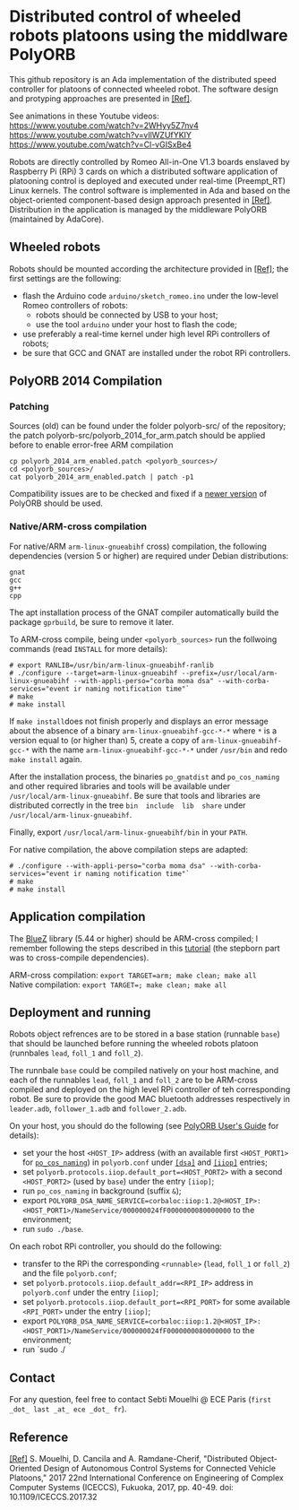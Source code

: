 # Distributed control of wheeled robots platoons using the middlware PolyORB

This github repository is an Ada implementation of the distributed speed controller for platoons of connected wheeled robot. The software design and protyping approaches are presented in [\[Ref\]](https://hal.archives-ouvertes.fr/hal-01592739).

See animations in these Youtube videos:<br/>
https://www.youtube.com/watch?v=2WHyy5Z7nv4<br/>
https://www.youtube.com/watch?v=vIlWZUfYKIY<br/>
https://www.youtube.com/watch?v=Cl-vGISxBe4

Robots are directly controlled by Romeo All-in-One V1.3 boards enslaved by Raspberry Pi (RPi) 3 cards on which a distributed software application of platooning control is deployed and executed under real-time (Preempt_RT) Linux kernels. The control software  is implemented in Ada and based on the object-oriented component-based design approach presented in [\[Ref\]](https://hal.archives-ouvertes.fr/hal-01592739). Distribution in the application is managed by the middleware PolyORB (maintained by AdaCore).

## Wheeled robots

Robots should be mounted according the architecture provided in [\[Ref\]](https://hal.archives-ouvertes.fr/hal-01592739); the first settings are the following:
* flash the Arduino code `arduino/sketch_romeo.ino` under the low-level Romeo controllers of robots:
  - robots should be connected by USB to your host;
  - use the tool `arduino` under your host to flash the code; 
* use preferably a real-time kernel under high level RPi controllers of robots;
* be sure that GCC and GNAT are installed under the robot RPi controllers.

## PolyORB 2014 Compilation 
### Patching

Sources (old) can be found under the folder polyorb-src/ of the repository; the patch polyorb-src/polyorb_2014_for_arm.patch should be applied before to enable error-free ARM compilation 

```
cp polyorb_2014_arm_enabled.patch <polyorb_sources>/
cd <polyorb_sources>/
cat polyorb_2014_arm_enabled.patch | patch -p1
```

Compatibility issues are to be checked and fixed if a [newer version](https://github.com/AdaCore/PolyORB) of PolyORB should be used. 

### Native/ARM-cross compilation

For native/ARM `arm-linux-gnueabihf` cross) compilation, the following dependencies (version 5 or higher) are required under Debian distributions:
```
gnat
gcc
g++
cpp
```

The apt installation process of the GNAT compiler automatically build the package `gprbuild`, be sure to remove it later.

To ARM-cross compile, being under `<polyorb_sources>` run the follwoing commands (read `INSTALL` for more details):
```
# export RANLIB=/usr/bin/arm-linux-gnueabihf-ranlib
# ./configure --target=arm-linux-gnueabihf --prefix=/usr/local/arm-linux-gnueabihf --with-appli-perso="corba moma dsa" --with-corba-services="event ir naming notification time"`
# make
# make install
```

If `make install`does not finish properly and displays an error message about the absence of a binary `arm-linux-gnueabihf-gcc-*-*` where `*` is a version equal to (or higher than) 5, create a copy of `arm-linux-gnueabihf-gcc-*` with the name `arm-linux-gnueabihf-gcc-*-*` under `/usr/bin` and redo `make install` again.

After the installation process, the binaries `po_gnatdist` and `po_cos_naming` and other required libraries and tools will be available under `/usr/local/arm-linux-gnueabihf`. Be sure that tools and libraries are distributed correctly in the tree `bin  include  lib  share` under `/usr/local/arm-linux-gnueabihf`.

Finally, export `/usr/local/arm-linux-gnueabihf/bin` in your `PATH`.

For native compilation, the above compilation steps are adapted:

```
# ./configure --with-appli-perso="corba moma dsa" --with-corba-services="event ir naming notification time"`
# make
# make install
```

## Application compilation 

The [BlueZ](http://www.bluez.org/download/) library (5.44 or higher) should be ARM-cross compiled; I remember following the steps described in this [tutorial](https://wiki.beyondlogic.org/index.php?title=Cross_Compiling_BlueZ_Bluetooth_tools_for_ARM) (the stepborn part was to cross-compile dependencies).   

ARM-cross compilation: `export TARGET=arm; make clean; make all`<br/>
Native compilation: `export TARGET=; make clean; make all`

## Deployment and running
Robots object refrences are to be stored in a base station (runnable `base`) that should be launched before running the wheeled robots platoon (runnbales `lead`, `foll_1` and `foll_2`). 

The runnbale `base` could be compiled natively on your host machine, and each of the runnables `lead`, `foll_1` and `foll_2` are to be ARM-cross compiled and deployed on the high level RPi controller of teh corresponding robot. Be sure to provide the good MAC bluetooth addresses respectively in `leader.adb`, `follower_1.adb` and `follower_2.adb`. 

On your host, you should do the following (see [PolyORB User's Guide](http://docs.adacore.com/live/wave/polyorb/html/polyorb_ug/ug_contents.html#) for details):
* set your the host `<HOST_IP>` address (with an available first `<HOST_PORT1>` for [`po_cos_naming`](http://docs.adacore.com/live/wave/polyorb/html/polyorb_ug/CORBA.html#po-cos-naming)) in `polyorb.conf` under [`[dsa]`](http://docs.adacore.com/live/wave/polyorb/html/polyorb_ug/Ada_Distributed_Systems_Annex_(DSA).html) and [`[iiop]`](http://docs.adacore.com/live/wave/polyorb/html/polyorb_ug/GIOP.html#iiop) entries;
* set `polyorb.protocols.iiop.default_port=<HOST_PORT2>` with a second `<HOST_PORT2>` (used by `base`) under the entry `[iiop]`;
* run `po_cos_naming` in background (suffix `&`);
* export `POLYORB_DSA_NAME_SERVICE=corbaloc:iiop:1.2@<HOST_IP>:<HOST_PORT1>/NameService/000000024fF0000000080000000` to the environment;
* run `sudo ./base`.

On each robot RPi controller, you should do the following: 
* transfer to the RPi the corresponding `<runnable>` (`lead`, `foll_1` or `foll_2`) and the file `polyorb.conf`;
* set `polyorb.protocols.iiop.default_addr=<RPI_IP>` address in `polyorb.conf` under the entry `[iiop]`;
* set `polyorb.protocols.iiop.default_port=<RPI_PORT>` for some available `<RPI_PORT>` under the entry `[iiop]`;
* export `POLYORB_DSA_NAME_SERVICE=corbaloc:iiop:1.2@<HOST_IP>:<HOST_PORT1>/NameService/000000024fF0000000080000000` to the environment;
* run `sudo ./<runnable>

## Contact
For any question, feel free to contact Sebti Mouelhi @ ECE Paris (`first _dot_ last _at_ ece _dot_ fr`).

## Reference
[\[Ref\]](https://hal.archives-ouvertes.fr/hal-01592739) S. Mouelhi, D. Cancila and A. Ramdane-Cherif, "Distributed Object-Oriented Design of Autonomous Control Systems for Connected Vehicle Platoons," 2017 22nd International Conference on Engineering of Complex Computer Systems (ICECCS), Fukuoka, 2017, pp. 40-49. doi: 10.1109/ICECCS.2017.32

